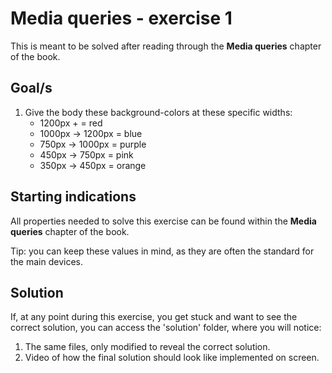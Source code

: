 # Media queries - exercise 1

This is meant to be solved after reading through the **Media queries** chapter of the book.

## Goal/s
1. Give the body these background-colors at these specific widths: 
    - 1200px +  = red
    - 1000px -> 1200px = blue
    - 750px -> 1000px = purple
    - 450px -> 750px = pink
    - 350px -> 450px = orange

## Starting indications 
All properties needed to solve this exercise can be found within the **Media queries** chapter of the book. 

Tip: you can keep these values in mind, as they are often the standard for the main devices.

## Solution
If, at any point during this exercise, you get stuck and want to see the correct solution, you can access the 'solution' folder, where you will notice:
1. The same files, only modified to reveal the correct solution.
2. Video of how the final solution should look like implemented on screen.
